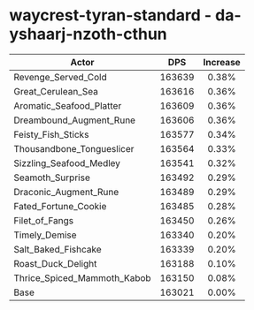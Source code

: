 # waycrest-tyran-standard - da-yshaarj-nzoth-cthun
| Actor | DPS | Increase |
|---|:---:|:---:|
|Revenge_Served_Cold|163639|0.38%|
|Great_Cerulean_Sea|163616|0.36%|
|Aromatic_Seafood_Platter|163609|0.36%|
|Dreambound_Augment_Rune|163606|0.36%|
|Feisty_Fish_Sticks|163577|0.34%|
|Thousandbone_Tongueslicer|163564|0.33%|
|Sizzling_Seafood_Medley|163541|0.32%|
|Seamoth_Surprise|163492|0.29%|
|Draconic_Augment_Rune|163489|0.29%|
|Fated_Fortune_Cookie|163485|0.28%|
|Filet_of_Fangs|163450|0.26%|
|Timely_Demise|163340|0.20%|
|Salt_Baked_Fishcake|163339|0.20%|
|Roast_Duck_Delight|163188|0.10%|
|Thrice_Spiced_Mammoth_Kabob|163150|0.08%|
|Base|163021|0.00%|
